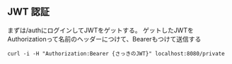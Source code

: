 ## JWT 認証
まずは/authにログインしてJWTをゲットする。
ゲットしたJWTをAuthorizationって名前のヘッダーにつけて、Bearerもつけて送信する

`curl -i -H "Authorization:Bearer {さっきのJWT}" localhost:8080/private`